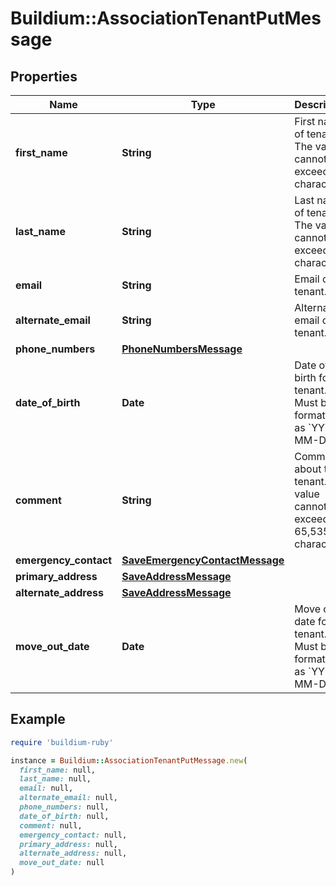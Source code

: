 # Buildium::AssociationTenantPutMessage

## Properties

| Name | Type | Description | Notes |
| ---- | ---- | ----------- | ----- |
| **first_name** | **String** | First name of tenant. The value cannot exceed 127 characters. |  |
| **last_name** | **String** | Last name of tenant. The value cannot exceed 127 characters. |  |
| **email** | **String** | Email of tenant. | [optional] |
| **alternate_email** | **String** | Alternate email of tenant. | [optional] |
| **phone_numbers** | [**PhoneNumbersMessage**](PhoneNumbersMessage.md) |  | [optional] |
| **date_of_birth** | **Date** | Date of birth for the tenant. Must be formatted as &#x60;YYYY-MM-DD&#x60;. | [optional] |
| **comment** | **String** | Comments about the tenant. The value cannot exceed 65,535 characters. | [optional] |
| **emergency_contact** | [**SaveEmergencyContactMessage**](SaveEmergencyContactMessage.md) |  | [optional] |
| **primary_address** | [**SaveAddressMessage**](SaveAddressMessage.md) |  |  |
| **alternate_address** | [**SaveAddressMessage**](SaveAddressMessage.md) |  | [optional] |
| **move_out_date** | **Date** | Move out date for the tenant. Must be formatted as &#x60;YYYY-MM-DD&#x60;. | [optional] |

## Example

```ruby
require 'buildium-ruby'

instance = Buildium::AssociationTenantPutMessage.new(
  first_name: null,
  last_name: null,
  email: null,
  alternate_email: null,
  phone_numbers: null,
  date_of_birth: null,
  comment: null,
  emergency_contact: null,
  primary_address: null,
  alternate_address: null,
  move_out_date: null
)
```

